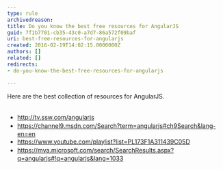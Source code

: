 ```yaml
---
type: rule
archivedreason: 
title: Do you know the best free resources for AngularJS
guid: 7f1b7701-cb35-43c0-a7d7-86a572f09baf
uri: best-free-resources-for-angularjs
created: 2016-02-19T14:02:15.0000000Z
authors: []
related: []
redirects:
- do-you-know-the-best-free-resources-for-angularjs

---
```



Here are the best collection of resources for AngularJS.​
<br><excerpt class='endintro'></excerpt><br>
<div><ul><li><span style="line-height&#58;20px;">​</span><span style="line-height&#58;20px;">​</span><span style="line-height&#58;20px;"><a href="http&#58;//tv.ssw.com/angularjs">http&#58;//tv.ssw.com/angularjs</a></span></li><li><span style="line-height&#58;20px;"></span><span style="line-height&#58;20px;"><a href="https&#58;//channel9.msdn.com/Search?term=angularjs#ch9Search&amp;lang-en=en">https&#58;//channel9.msdn.com/Search?term=angularjs#ch9Search&amp;lang-en=en</a></span></li><li><span style="line-height&#58;20px;"><a href="https&#58;//www.youtube.com/playlist?list=PL173F1A311439C05D">https&#58;//www.youtube.com/playlist?list=PL173F1A311439C05D</a></span></li><li><span style="line-height&#58;20px;"><a href="https&#58;//mva.microsoft.com/search/SearchResults.aspx?q=angularjs#%21q=angularjs&amp;lang=1033">https&#58;//mva.microsoft.com/search/SearchResults.aspx?q=angularjs#!q=angularjs&amp;lang=1033</a></span></li></ul></div>


